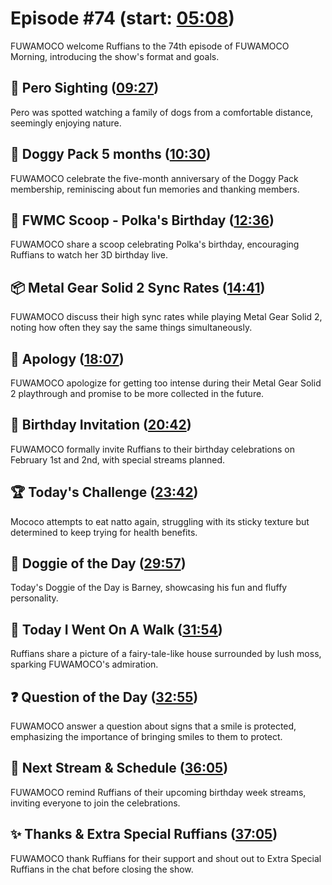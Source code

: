 # Episode #74 (start: [05:08](https://youtu.be/rShDkBgyol4?t=05m08s))

FUWAMOCO welcome Ruffians to the 74th episode of FUWAMOCO Morning, introducing the show's format and goals.

## 👀 Pero Sighting ([09:27](https://youtu.be/rShDkBgyol4?t=09m27s))

Pero was spotted watching a family of dogs from a comfortable distance, seemingly enjoying nature.

## 🐶 Doggy Pack 5 months ([10:30](https://youtu.be/rShDkBgyol4?t=10m30s))

FUWAMOCO celebrate the five-month anniversary of the Doggy Pack membership, reminiscing about fun memories and thanking members.

## 🔎 FWMC Scoop - Polka's Birthday ([12:36](https://youtu.be/rShDkBgyol4?t=12m36s))

FUWAMOCO share a scoop celebrating Polka's birthday, encouraging Ruffians to watch her 3D birthday live.

## 📦 Metal Gear Solid 2 Sync Rates ([14:41](https://youtu.be/rShDkBgyol4?t=14m41s))

FUWAMOCO discuss their high sync rates while playing Metal Gear Solid 2, noting how often they say the same things simultaneously.

## 🙇 Apology ([18:07](https://youtu.be/rShDkBgyol4?t=18m07s))

FUWAMOCO apologize for getting too intense during their Metal Gear Solid 2 playthrough and promise to be more collected in the future.

## 🎂 Birthday Invitation ([20:42](https://youtu.be/rShDkBgyol4?t=20m42s))

FUWAMOCO formally invite Ruffians to their birthday celebrations on February 1st and 2nd, with special streams planned.

## 🏆 Today's Challenge ([23:42](https://youtu.be/rShDkBgyol4?t=23m42s))

Mococo attempts to eat natto again, struggling with its sticky texture but determined to keep trying for health benefits.

## 🐶 Doggie of the Day ([29:57](https://youtu.be/rShDkBgyol4?t=29m57s))

Today's Doggie of the Day is Barney, showcasing his fun and fluffy personality.

## 🚶 Today I Went On A Walk ([31:54](https://youtu.be/rShDkBgyol4?t=31m54s))

Ruffians share a picture of a fairy-tale-like house surrounded by lush moss, sparking FUWAMOCO's admiration.

## ❓ Question of the Day ([32:55](https://youtu.be/rShDkBgyol4?t=32m55s))

FUWAMOCO answer a question about signs that a smile is protected, emphasizing the importance of bringing smiles to them to protect.

## 📅 Next Stream & Schedule ([36:05](https://youtu.be/rShDkBgyol4?t=36m05s))

FUWAMOCO remind Ruffians of their upcoming birthday week streams, inviting everyone to join the celebrations.

## ✨ Thanks & Extra Special Ruffians ([37:05](https://youtu.be/rShDkBgyol4?t=37m05s))

FUWAMOCO thank Ruffians for their support and shout out to Extra Special Ruffians in the chat before closing the show.
